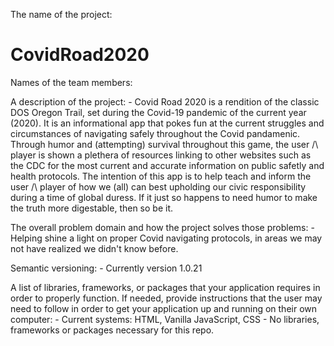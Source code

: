 
The name of the project:
# CovidRoad2020

Names of the team members: 

A description of the project:
    - Covid Road 2020 is a rendition of the classic DOS Oregon Trail, set during the Covid-19 pandemic of the current year (2020). It is an informational app that pokes fun at the current struggles and circumstances of navigating safely throughout the Covid pandamenic. Through humor and (attempting) survival throughout this game, the user /\ player is shown a plethera of resources linking to other websites such as the CDC for the most current and accurate information on public safetly and health protocols. The intention of this app is to help teach and inform the user /\ player of how we (all) can best upholding our civic responsibility during a time of global duress. If it just so happens to need humor to make the truth more digestable, then so be it. 

The overall problem domain and how the project solves those problems:
    - Helping shine a light on proper Covid navigating protocols, in areas we may not have realized we didn't know before. 

Semantic versioning:
    - Currently version 1.0.21

A list of libraries, frameworks, or packages that your application requires in order to properly function. If needed, provide instructions that the user may need to follow in order to get your application up and running on their own computer:
    - Current systems: HTML, Vanilla JavaScript, CSS
    - No libraries, frameworks or packages necessary for this repo.

